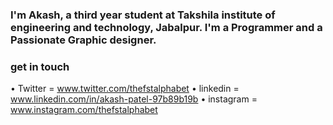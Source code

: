 ### I'm Akash, a third year student at Takshila institute of engineering and technology, Jabalpur. I'm a Programmer and a Passionate Graphic designer.

### get in touch
• Twitter = www.twitter.com/thefstalphabet
• linkedin = www.linkedin.com/in/akash-patel-97b89b19b
• instagram =  www.instagram.com/thefstalphabet
<!--
**thefstalphabet/thefstalphabet** is a ✨ _special_ ✨ repository because its `README.md` (this file) appears on your GitHub profile.

Here are some ideas to get you started:

- 🔭 I’m currently working on ...
- 🌱 I’m currently learning ...
- 👯 I’m looking to collaborate on ...
- 🤔 I’m looking for help with ...
- 💬 Ask me about ...
- 📫 How to reach me: ...
- 😄 Pronouns: ...
- ⚡ Fun fact: ...
-->
